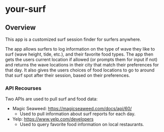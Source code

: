 # your-surf

## Overview

This app is a customized surf session finder for surfers anywhere.

The app allows surfers to log information on the type of wave they like to surf (wave height, tide, etc.), and their favorite food types.  The app then gets the users current location if allowed (or prompts them for input if not) and returns the wave locations in their city that match their preferences for that day.  It also gives the users choices of food locations to go to around that surf spot after their session, based on their preferences.

### API Recourses

Two APIs are used to pull surf and food data:
  - Magic Seaweed: https://magicseaweed.com/docs/api/60/
    - Used to pull information about surf reports for each day.
  - Yelp: https://www.yelp.com/developers
    - Used to query favorite food information on local restaurants.
